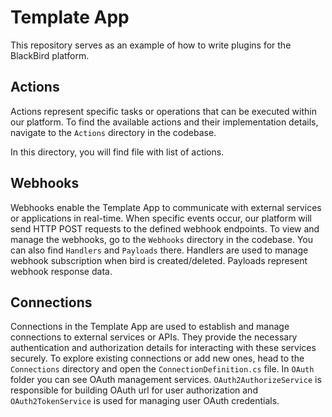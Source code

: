 ﻿# Template App

This repository serves as an example of how to write plugins for the BlackBird platform.

## Actions

Actions represent specific tasks or operations that can be executed within our platform. To find the available actions and their implementation details, navigate to the `Actions` directory in the codebase.

In this directory, you will find file with list of actions.

## Webhooks

Webhooks enable the Template App to communicate with external services or applications in real-time. When specific events occur, our platform will send HTTP POST requests to the defined webhook endpoints. To view and manage the webhooks, go to the `Webhooks` directory in the codebase. You can also find `Handlers` and `Payloads` there. Handlers are used to manage webhook subscription when bird is created/deleted. Payloads represent webhook response data.

## Connections

Connections in the Template App are used to establish and manage connections to external services or APIs. They provide the necessary authentication and authorization details for interacting with these services securely. To explore existing connections or add new ones, head to the `Connections` directory and open the `ConnectionDefinition.cs` file.
In `OAuth` folder you can see OAuth management services. `OAuth2AuthorizeService` is responsible for building OAuth url for user authorization and `OAuth2TokenService` is used for managing user OAuth credentials.